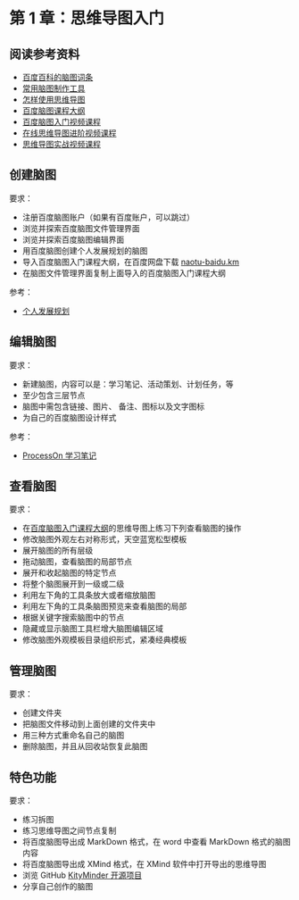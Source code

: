 # 第 1 章：思维导图入门

## 阅读参考资料

- [百度百科的脑图词条](https://baike.baidu.com/item/思维导图/563801?fr=aladdin)
- [常用脑图制作工具](http://www.woshipm.com/pd/129895.html?_t=t)
- [怎样使用思维导图](https://www.zhihu.com/question/19651621)
- [百度脑图课程大纲][百度脑图入门课程大纲]
- [百度脑图入门视频课程](https://ke.qq.com/course/231603)
- [在线思维导图进阶视频课程](https://ke.qq.com/course/232900)
- [思维导图实战视频课程](https://edu.51cto.com/course/19391.html)

## 创建脑图

要求：
- 注册百度脑图账户（如果有百度账户，可以跳过）
- 浏览并探索百度脑图文件管理界面
- 浏览并探索百度脑图编辑界面
- 用百度脑图创建个人发展规划的脑图
- 导入百度脑图入门课程大纲，在百度网盘下载 [naotu-baidu.km](https://pan.baidu.com/s/1ge4o0TX)
- 在脑图文件管理界面复制上面导入的百度脑图入门课程大纲

参考：
- [个人发展规划](http://processon.com/view/584eb7c7e4b031ce5459e95c)

## 编辑脑图

要求：
- 新建脑图，内容可以是：学习笔记、活动策划、计划任务，等
- 至少包含三层节点
- 脑图中需包含链接、图片、 备注、图标以及文字图标
- 为自己的百度脑图设计样式

参考：
- [ProcessOn 学习笔记](https://processon.com/view/57ceb4fee4b0942d7a555b18)

## 查看脑图

要求：
- 在[百度脑图入门课程大纲][百度脑图入门课程大纲]的思维导图上练习下列查看脑图的操作
- 修改脑图外观左右对称形式，天空蓝宽松型模板
- 展开脑图的所有层级
- 拖动脑图，查看脑图的局部节点
- 展开和收起脑图的特定节点
- 将整个脑图展开到一级或二级
- 利用左下角的工具条放大或者缩放脑图
- 利用左下角的工具条脑图预览来查看脑图的局部
- 根据关键字搜索脑图中的节点
- 隐藏或显示脑图工具栏增大脑图编辑区域
- 修改脑图外观模板目录组织形式，紧凑经典模板

## 管理脑图

要求：
- 创建文件夹
- 把脑图文件移动到上面创建的文件夹中
- 用三种方式重命名自己的脑图
- 删除脑图，并且从回收站恢复此脑图

## 特色功能

要求：
- 练习拆图
- 练习思维导图之间节点复制
- 将百度脑图导出成 MarkDown 格式，在 word 中查看 MarkDown 格式的脑图内容
- 将百度脑图导出成 XMind 格式，在 XMind 软件中打开导出的思维导图
- 浏览 GitHub [KityMinder 开源项目](https://github.com/fex-team/kityminder)
- 分享自己创作的脑图

[百度脑图入门课程大纲]:http://naotu.baidu.com/file/caf829479c19eaba1fd8e3a6f6a8c0f9?token=bc75c2faacdd51ae
